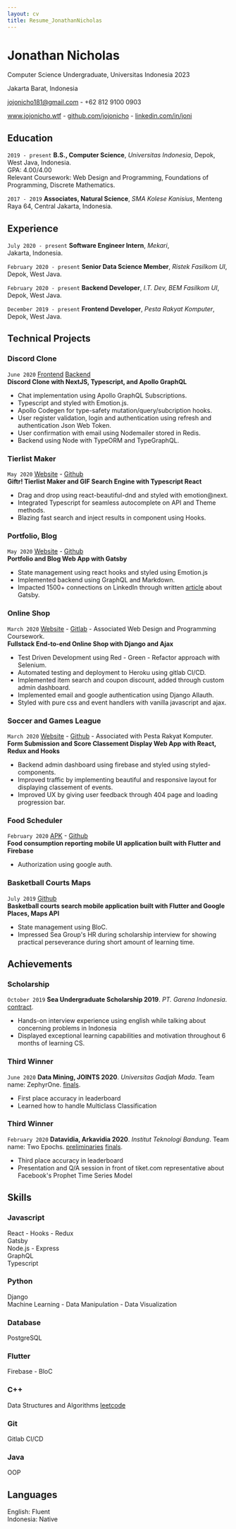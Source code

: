 ```yaml
---
layout: cv
title: Resume_JonathanNicholas
---
```


# Jonathan Nicholas

Computer Science Undergraduate, Universitas Indonesia 2023

Jakarta Barat, Indonesia<br/>

<a href="jojonicho181@gmail.com">jojonicho181@gmail.com</a> - +62 812 9100 0903

<div id="webaddress">
  <a href="https://jojonicho.wtf"><i class="fas fa-home"></i> www.jojonicho.wtf</a> -
  <a href="https://github.com/jojonicho"><i class="fab fa-github"></i> github.com/jojonicho</a> -
  <a href="https://linkedin.com/in/joni"><i class="fab fa-linkedin"></i> linkedin.com/in/joni</a>
</div>

## Education

`2019 - present`
**B.S., Computer Science**, _Universitas Indonesia_, Depok, West Java, Indonesia.<br>
GPA: 4.00/4.00<br>
Relevant Coursework: Web Design and Programming, Foundations of Programming, Discrete Mathematics.

`2017 - 2019`
**Associates, Natural Science**, _SMA Kolese Kanisius_, Menteng Raya 64, Central Jakarta, Indonesia.

## Experience

`July 2020 - present`
**Software Engineer Intern**, _Mekari_,<br>Jakarta, Indonesia.

`February 2020 - present`
**Senior Data Science Member**, _Ristek Fasilkom UI_,<br>Depok, West Java.

`February 2020 - present`
**Backend Developer**, _I.T. Dev, BEM Fasilkom UI_,<br>Depok, West Java.

`December 2019 - present`
**Frontend Developer**, _Pesta Rakyat Komputer_,<br>Depok, West Java.

## Technical Projects

### Discord Clone

`June 2020`
[Frontend](https://github.com/jojonicho/distro) [Backend](https://github.com/jojonicho/node-graphql-jwt-auth)<br>
**Discord Clone with NextJS, Typescript, and Apollo GraphQL**<br>

- Chat implementation using Apollo GraphQL Subscriptions.
- Typescript and styled with Emotion.js.
- Apollo Codegen for type-safety mutation/query/subcription hooks.
- User register validation, login and authentication using refresh and authentication Json Web Token.
- User confirmation with email using Nodemailer stored in Redis.
- Backend using Node with TypeORM and TypeGraphQL.

### Tierlist Maker

`May 2020`
[Website](https://giftr.jojonicho.wtf) - [Github](https://github.com/jojonicho/giftr)<br>
**Giftr! Tierlist Maker and GIF Search Engine with Typescript React**<br>

- Drag and drop using react-beautiful-dnd and styled with emotion@next.
- Integrated Typescript for seamless autocomplete on API and Theme methods.
- Blazing fast search and inject results in component using Hooks.

### Portfolio, Blog

`May 2020`
[Website](https://jojonicho.wtf) - [Github](https://github.com/jojonicho/portfolio)<br>
**Portfolio and Blog Web App with Gatsby**<br>

- State management using react hooks and styled using Emotion.js
- Implemented backend using GraphQL and Markdown.
- Impacted 1500+ connections on LinkedIn through written [article](https://www.linkedin.com/posts/joni_the-gatsby-project-structure-activity-6667343046142783488-mKfn) about Gatsby.

### Online Shop

`March 2020`
[Website](http://tk1-ppw.herokuapp.com/) - [Gitlab](https://gitlab.com/jojonicho/tekasatu) - Associated Web Design and Programming Coursework.<br>
**Fullstack End-to-end Online Shop with Django and Ajax**<br>

- Test Driven Development using Red - Green - Refactor approach with Selenium.
- Automated testing and deployment to Heroku using gitlab CI/CD.
- Implemented item search and coupon discount, added through custom admin dashboard.
- Implemented email and google authentication using Django Allauth.
- Styled with pure css and event handlers with vanilla javascript and ajax.

### Soccer and Games League

`March 2020`
[Website](https://perak.cs.ui.ac.id/) - [Github](https://github.com/jojonicho/perak-frontend) - Associated with Pesta Rakyat Komputer.<br>
**Form Submission and Score Classement Display Web App with React, Redux and Hooks**<br>

- Backend admin dashboard using firebase and styled using styled-components.
- Improved traffic by implementing beautiful and responsive layout for displaying classement of events.
- Improved UX by giving user feedback through 404 page and loading progression bar.

### Food Scheduler

`February 2020`
[APK](https://drive.google.com/open?id=1Y1YdTRXNRuR8WJgD4Ok2WV8n1y8IN-zC) - [Github](https://github.com/jojonicho/foodget)<br>
**Food consumption reporting mobile UI application built with Flutter and Firebase**<br>

- Authorization using google auth.<br>

### Basketball Courts Maps

`July 2019`
[Github](https://github.com/jojonicho/pickup)<br>
**Basketball courts search mobile application built with Flutter and Google Places, Maps API**<br>

- State management using BloC.<br>
- Impressed Sea Group's HR during scholarship interview for showing practical perseverance during short amount of learning time.

## Achievements

### Scholarship

`October 2019`
**Sea Undergraduate Scholarship 2019**. _PT. Garena Indonesia_. [contract](https://drive.google.com/file/d/0B_vsb-1I_-gpVFBpNC1ydEJGTEVtSTdvUnFDNjFzYkJtVnlB/view).

- Hands-on interview experience using english while talking about concerning problems in Indonesia
- Displayed exceptional learning capabilities and motivation throughout 6 months of learning CS.

### Third Winner

`June 2020`
**Data Mining, JOINTS 2020**. _Universitas Gadjah Mada_. Team name: ZephyrOne. [finals](https://www.kaggle.com/c/final-dm-2020/leaderboard).

- First place accuracy in leaderboard
- Learned how to handle Multiclass Classification

### Third Winner

`February 2020`
**Datavidia, Arkavidia 2020**. _Institut Teknologi Bandung_. Team name: Two Epochs. [preliminaries](https://www.kaggle.com/c/datavidia2019v2/leaderboard) [finals](https://www.kaggle.com/c/finaldatavidia2019/leaderboard).

- Third place accuracy in leaderboard
- Presentation and Q/A session in front of tiket.com representative about Facebook's Prophet Time Series Model

## Skills

### Javascript

React - Hooks - Redux<br>
Gatsby<br>
Node.js - Express<br>
GraphQL<br>
Typescript

### Python

Django<br>
Machine Learning - Data Manipulation - Data Visualization

### Database

PostgreSQL

### Flutter

Firebase - BloC

### C++

Data Structures and Algorithms [leetcode](https://leetcode.com/jojonicho/)

### Git

Gitlab CI/CD<br>

### Java

OOP

## Languages

English: Fluent<br>
Indonesia: Native
